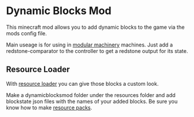 # Dynamic Blocks Mod

This minecraft mod allows you to add dynamic blocks to the game via the mods config file.

Main useage is for using in [modular machinery](https://minecraft.curseforge.com/projects/modular-machinery) machines. Just add a redstone-comparator to the controller to get a redstone output for its state.

## Resource Loader
With [resource loader](https://www.curseforge.com/minecraft/mc-mods/resource-loader) you can give those blocks a custom look.

Make a dynamicblocksmod folder under the resources folder and add blockstate json files with the names of your added blocks. Be sure you know how to make [resource packs](https://minecraft.gamepedia.com/Tutorials/Creating_a_resource_pack).